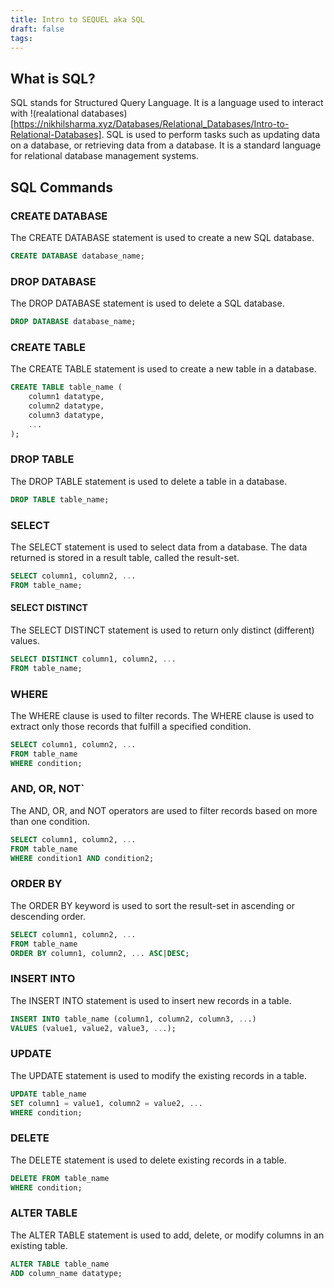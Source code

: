 ```yaml
---
title: Intro to SEQUEL aka SQL
draft: false
tags:
---
```


## What is SQL?

SQL stands for Structured Query Language. It is a language used to interact with !(realational databases)[https://nikhilsharma.xyz/Databases/Relational_Databases/Intro-to-Relational-Databases]. SQL is used to perform tasks such as updating data on a database, or retrieving data from a database. It is a standard language for relational database management systems.

## SQL Commands

### CREATE DATABASE

The CREATE DATABASE statement is used to create a new SQL database.

```sql
CREATE DATABASE database_name;
```

### DROP DATABASE

The DROP DATABASE statement is used to delete a SQL database.

```sql
DROP DATABASE database_name;
```

### CREATE TABLE

The CREATE TABLE statement is used to create a new table in a database.

```sql
CREATE TABLE table_name (
    column1 datatype,
    column2 datatype,
    column3 datatype,
    ...
);
```

### DROP TABLE

The DROP TABLE statement is used to delete a table in a database.

```sql
DROP TABLE table_name;
```

### SELECT

The SELECT statement is used to select data from a database. The data returned is stored in a result table, called the result-set.

```sql
SELECT column1, column2, ...
FROM table_name;
```

#### SELECT DISTINCT

The SELECT DISTINCT statement is used to return only distinct (different) values.

```sql
SELECT DISTINCT column1, column2, ...
FROM table_name;
```

### WHERE

The WHERE clause is used to filter records. The WHERE clause is used to extract only those records that fulfill a specified condition.

```sql
SELECT column1, column2, ...
FROM table_name
WHERE condition;
```

### AND, OR, NOT`

The AND, OR, and NOT operators are used to filter records based on more than one condition.

```sql
SELECT column1, column2, ...
FROM table_name
WHERE condition1 AND condition2;
```

### ORDER BY

The ORDER BY keyword is used to sort the result-set in ascending or descending order.

```sql
SELECT column1, column2, ...
FROM table_name
ORDER BY column1, column2, ... ASC|DESC;
```

### INSERT INTO

The INSERT INTO statement is used to insert new records in a table.

```sql
INSERT INTO table_name (column1, column2, column3, ...)
VALUES (value1, value2, value3, ...);
```

### UPDATE

The UPDATE statement is used to modify the existing records in a table.

```sql
UPDATE table_name
SET column1 = value1, column2 = value2, ...
WHERE condition;
```

### DELETE

The DELETE statement is used to delete existing records in a table.

```sql
DELETE FROM table_name
WHERE condition;
```

### ALTER TABLE

The ALTER TABLE statement is used to add, delete, or modify columns in an existing table.

```sql
ALTER TABLE table_name
ADD column_name datatype;
```
